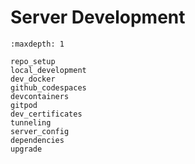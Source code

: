 # Server Development

```{toctree}
:maxdepth: 1

repo_setup
local_development
dev_docker
github_codespaces
devcontainers
gitpod
dev_certificates
tunneling
server_config
dependencies
upgrade
```
